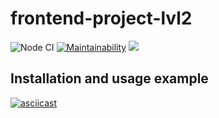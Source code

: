 # frontend-project-lvl2

![Node CI](https://github.com/mclyalin/frontend-project-lvl2/workflows/Node%20CI/badge.svg)
[![Maintainability](https://api.codeclimate.com/v1/badges/1d3b7221708609737122/maintainability)](https://codeclimate.com/github/mclyalin/frontend-project-lvl2/maintainability)
<a href="https://codeclimate.com/github/mclyalin/frontend-project-lvl2/test_coverage"><img src="https://api.codeclimate.com/v1/badges/1d3b7221708609737122/test_coverage" /></a>

## Installation and usage example
[![asciicast](https://asciinema.org/a/Vktf9pkPrDNkd0ODi06l9Ofkq.svg)](https://asciinema.org/a/Vktf9pkPrDNkd0ODi06l9Ofkq)
